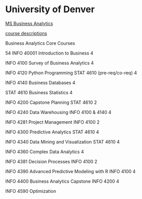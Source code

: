 # University of Denver

[MS Business Analytics](https://daniels.du.edu/business-information-analytics/masters/?matchtype=b&keyword=%2Bmasters%20%2Bbusiness%20%2Banalyticshttp%3A%2F%2Finquire.daniels.du.edu%2Fbusiness-information-analytics%2F%3Fmatchtype%3Db&keyword=%2Bmasters%20%2Bbusiness%20%2Banalytics&utm_source=adwords&gclid=EAIaIQobChMI6dCHvPiT4QIVl7jACh3frAA1EAAYASAAEgL7ZfD_BwE)

[course descriptions](https://daniels-pull-universityofdenv.netdna-ssl.com/assets/2018-2019-MS-BA-Course-Descriptions.pdf)

Business Analytics Core Courses

54 INFO 40001 Introduction to Business 4

INFO 4100 Survey of Business Analytics 4 

 INFO 4120 Python Programming STAT 4610 \(pre-req/co-req\) 4 

INFO 4140 Business Databases 4 

STAT 4610 Business Statistics 4 

INFO 4200 Capstone Planning STAT 4610 2 

 INFO 4240 Data Warehousing INFO 4100 & 4140 4 

 INFO 4281 Project Management INFO 4100 2

INFO 4300 Predictive Analytics STAT 4610 4 

INFO 4340 Data Mining and Visualization STAT 4610 4 

INFO 4360 Complex Data Analytics 4 

INFO 4381 Decision Processes INFO 4100 2 

INFO 4390 Advanced Predictive Modeling with R INFO 4100 4 

 INFO 4400 Business Analytics Capstone INFO 4200 4

 INFO 4590 Optimization

